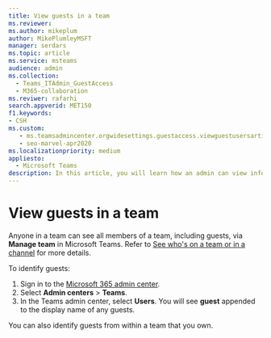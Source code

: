 ```yaml
---
title: View guests in a team
ms.reviewer: 
ms.author: mikeplum
author: MikePlumleyMSFT
manager: serdars
ms.topic: article
ms.service: msteams
audience: admin
ms.collection: 
  - Teams_ITAdmin_GuestAccess
  - M365-collaboration
ms.reviwer: rafarhi
search.appverid: MET150
f1.keywords:
- CSH
ms.custom: 
   - ms.teamsadmincenter.orgwidesettings.guestaccess.viewguestusersarticle
   - seo-marvel-apr2020
ms.localizationpriority: medium
appliesto: 
  - Microsoft Teams
description: In this article, you will learn how an admin can view information about guests in Microsoft Teams.
---
```


# View guests in a team

Anyone in a team can see all members of a team, including guests, via **Manage team** in Microsoft Teams. Refer to [See who's on a team or in a channel](https://support.office.com/article/see-who-s-on-a-team-or-in-a-channel-5c6be9be-9c45-4a0f-a1a0-f332b23cb6b7) for more details.

To identify guests:

1.	Sign in to the [Microsoft 365 admin center](https://admin.microsoft.com).
2.	Select **Admin centers** > **Teams**.
3.	In the Teams admin center, select **Users**. You will see **guest** appended to the display name of any guests.
  
You can also identify guests from within a team that you own.  
